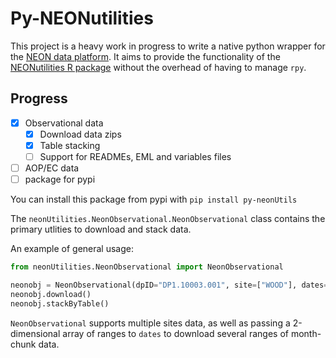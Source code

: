 # Py-NEONutilities

This project is a heavy work in progress to write a native python wrapper for the [NEON data platform](https://data.neonscience.org).
It aims to provide the functionality of the [NEONutilities R package](https://github.com/NEONScience/NEON-utilities/tree/master/neonUtilities)
without the overhead of having to manage `rpy`.

## Progress
- [X] Observational data
  - [X] Download data zips 
  - [X] Table stacking
  - [ ] Support for READMEs, EML and variables files
- [ ] AOP/EC data
- [ ] package for pypi

You can install this package from pypi with `pip install py-neonUtils`

The `neonUtilities.NeonObservational.NeonObservational` class contains the primary utlities to download and stack data.

An example of general usage:
```python
from neonUtilities.NeonObservational import NeonObservational

neonobj = NeonObservational(dpID="DP1.10003.001", site=["WOOD"], dates=["2015-07","2017-07"], package="basic")
neonobj.download()
neonobj.stackByTable()
```

`NeonObservational` supports multiple sites data, as well as passing a 2-dimensional array of ranges to `dates` to download several ranges of month-chunk data.

 

